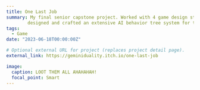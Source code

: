 ```yaml
---
title: One Last Job
summary: My final senior capstone project. Worked with 4 game design students to create a 2d wild-west themed bullet hell game. I
        designed and crafted an extensive AI behavior tree system for the enemies and allies of this game.
tags:
  - Game
date: "2023-06-18T00:00:00Z"

# Optional external URL for project (replaces project detail page).
external_link: https://geminiduality.itch.io/one-last-job

image:
  caption: LOOT THEM ALL AHAHAHAH!
  focal_point: Smart
---
```

